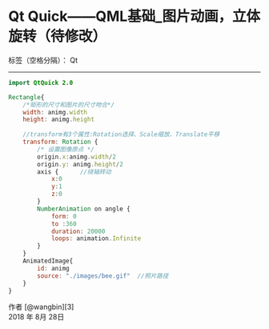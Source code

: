 ﻿# Qt Quick——QML基础_图片动画，立体旋转（待修改）

标签（空格分隔）： Qt

---

```qml
import QtQuick 2.0

Rectangle{
	/*矩形的尺寸和图片的尺寸吻合*/
	width: animg.width
	height: animg.height
	
	//transform有3个属性:Rotation选择、Scale缩放、Translate平移
	transform: Rotation {
		/* 设置图像原点 */
		origin.x:animg.width/2
		origin.y: animg.height/2
		axis {		//绕轴转动
			x:0
			y:1
			z:0
		}
		NumberAnimation on angle {
			form: 0
			to :360
			duration: 20000
			loops: animation.Infinite
		}
	}
	AnimatedImage{
		id: animg
		source: "./images/bee.gif"	//照片路径
	}
}
```




作者 [@wangbin][3]     
2018 年 8月 28日 